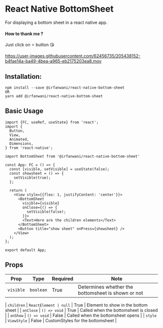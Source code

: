 # React Native BottomSheet

For displaying a bottom sheet in a react native app.

#### How to thank me ?

Just click on ⭐️ button 😘


https://user-images.githubusercontent.com/62456735/205438152-b4fae14a-ba49-4bea-a965-eb2175203ea8.mov


## Installation:

```
npm install --save @irfanwani/react-native-bottom-sheet
OR
yarn add @irfanwani/react-native-bottom-sheet
```

## Basic Usage

```tsx
import {FC, useRef, useState} from 'react';
import {
  Button,
  View,
  Animated,
  Dimensions,
} from 'react-native';

import BottomSheet from '@irfanwani/react-native-bottom-sheet'

const App: FC = () => {
  const [visible, setVisible] = useState(false);
  const showsheet = () => {
    setVisible(true);
  };

  return (
    <View style={{flex: 1, justifyContent: 'center'}}>
      <BottomSheet
        visible={visible}
        onClose={() => {
          setVisible(false);
        }}>
        <Text>Here are the children elements</Text>
      </BottomSheet>
      <Button title="show sheet" onPress={showsheet} />
    </View>
  );
};

export default App;

```

## Props

| Prop                | Type                                     | Required                          | Note                                           |
| ------------------- | ---------------------------------------- | --------------------------------- | ---------------------------------------------- |
| `visible`           | `boolean`                                | True                              | Determines whether the bottomsheet is shown or not  |

| `children`          | `ReactElement | null`                    | True                              | Element to show in the bottom sheet         |
| `onClose`           | `() => void`                             | True                              | Called when the bottomsheet is closed |
| `onShow`            | `() => void`                             | False                             | Called when the bottomsheet opens  |
| `style`             | `ViewStyle`                              | False                             | CustomStyles for the bottomsheet  | 
